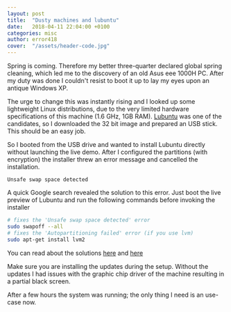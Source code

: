 ```yaml
---
layout: post
title:  "Dusty machines and lubuntu"
date:   2018-04-11 22:04:00 +0100
categories: misc
author: error418
cover:  "/assets/header-code.jpg"
---
```


Spring is coming. Therefore my better three-quarter declared global spring cleaning, which led me to the discovery of an old Asus eee 1000H PC. After my duty was done I couldn't resist to boot it up to lay my eyes upon an antique Windows XP.

The urge to change this was instantly rising and I looked up some lightweight Linux distributions, due to the very limited hardware specifications of this machine (1.6 GHz, 1GB RAM). [Lubuntu][lubuntu] was one of the candidates, so I downloaded the 32 bit image and prepared an USB stick. This should be an easy job.

So I booted from the USB drive and wanted to install Lubuntu directly without launching the live demo.
After I configured the partitions (with encryption) the installer threw an error message and cancelled the installation.

```
Unsafe swap space detected
```

A quick Google search revealed the solution to this error. Just boot the live preview of Lubuntu and run the following commands before invoking the installer

```sh
# fixes the 'Unsafe swap space detected' error
sudo swapoff --all
# fixes the 'Autopartitioning failed' error (if you use lvm)
sudo apt-get install lvm2
```

You can read about the solutions [here][swap] and [here][autopart]

Make sure you are installing the updates during the setup. Without the updates I had issues with the graphic chip driver of the machine resulting in a partial black screen.

After a few hours the system was running; the only thing I need is an use-case now.

[lubuntu]: https://lubuntu.net/
[swap]: https://askubuntu.com/questions/393418/unsafe-swap-space-detected
[autopart]: https://askubuntu.com/questions/845401/installing-lubuntu-16-10-with-encrytion
[graphics]: https://www.reddit.com/r/Lubuntu/comments/77ll3u/did_anyone_last_night_who_updated_to_1710_get/dorxkn5/
